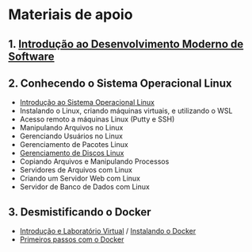 # Materiais de apoio
## 1. [Introdução ao Desenvolvimento Moderno de Software](https://academiapme-my.sharepoint.com/:p:/g/personal/nubia_dio_me/EYHcjptuOoNPs4qzd2upfmwBaLoG_FfSdzZH3zJiBvABiw?rtime=c2pLA_fP2kg)
## 2. Conhecendo o Sistema Operacional Linux
- [Introdução ao Sistema Operacional Linux](https://docs.google.com/presentation/d/1Cl33SmDOLoTXHVKYmk-sS7BZQUvq_DYSwRV-L3eukmM/edit#slide=id.g133c7c37548_0_90)
- Instalando o Linux, criando máquinas virtuais, e utilizando o WSL
- Acesso remoto a máquinas Linux (Putty e SSH)
- Manipulando Arquivos no Linux
- Gerenciando Usuários no Linux
- Gerenciamento de Pacotes Linux
- [Gerenciamento de Discos Linux](https://docs.google.com/presentation/d/1JQrDl3tq-9NW7F-eba-_wONHSOh7KlwxZVLlW8_SGMY/edit#slide=id.p3)
- Copiando Arquivos e Manipulando Processos
- Servidores de Arquivos com Linux
- Criando um Servidor Web com Linux
- Servidor de Banco de Dados com Linux
## 3. Desmistificando o Docker
- [Introdução e Laboratório Virtual](https://academiapme-my.sharepoint.com/:p:/r/personal/kawan_dio_me/_layouts/15/Doc.aspx?sourcedoc=%7BA8A18525-7C1E-471A-92F2-6A1ECD281138%7D&file=Docker%20Fundamentals.pptx&action=edit&mobileredirect=true) / [Instalando o Docker](https://academiapme-my.sharepoint.com/personal/kawan_dio_me/_layouts/15/onedrive.aspx?ga=1&id=%2Fpersonal%2Fkawan%5Fdio%5Fme%2FDocuments%2FSlides%20dos%20Cursos%2FDocker%2FM%C3%B3dulo%201%2FCurso%2001%2Fc%2E%20Instalando%20o%20DOCKER%2Etxt&parent=%2Fpersonal%2Fkawan%5Fdio%5Fme%2FDocuments%2FSlides%20dos%20Cursos%2FDocker%2FM%C3%B3dulo%201%2FCurso%2001)
- [Primeiros passos com o Docker](https://academiapme-my.sharepoint.com/personal/kawan_dio_me/_layouts/15/onedrive.aspx?ga=1&id=%2Fpersonal%2Fkawan%5Fdio%5Fme%2FDocuments%2FSlides%20dos%20Cursos%2FDocker%2FM%C3%B3dulo%201%2FCurso%2002%2FMaterial%20Complementar)